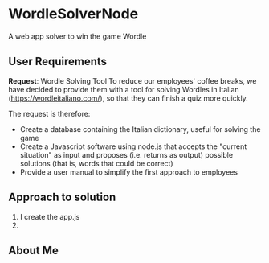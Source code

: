 # WordleSolverNode
A web app solver to win the game Wordle

## User Requirements

**Request**: Wordle Solving Tool
To reduce our employees' coffee breaks, we have decided to provide them with a tool for solving Wordles in Italian (https://wordleitaliano.com/), so that they can finish a quiz more quickly.

The request is therefore:

 - Create a database containing the Italian dictionary, useful for solving the game
 - Create a Javascript software using node.js that accepts the "current situation" as input and proposes (i.e. returns as output) possible solutions (that is, words that could be correct)
 - Provide a user manual to simplify the first approach to employees

 ## Approach to solution

 1. I create the app.js
 2. 

 ## About Me
